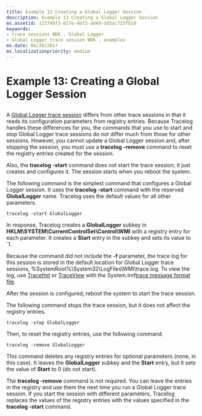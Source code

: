 ```yaml
---
title: Example 13 Creating a Global Logger Session
description: Example 13 Creating a Global Logger Session
ms.assetid: 11574df3-817e-4bf3-a849-dd5ac723fb1d
keywords:
- trace sessions WDK , Global Logger
- Global Logger trace session WDK , examples
ms.date: 04/20/2017
ms.localizationpriority: medium
---
```


# Example 13: Creating a Global Logger Session


## <span id="ddk_controlling_a_global_logger_session_tools"></span><span id="DDK_CONTROLLING_A_GLOBAL_LOGGER_SESSION_TOOLS"></span>


A [Global Logger trace session](global-logger-trace-session.md) differs from other trace sessions in that it reads its configuration parameters from registry entries. Because Tracelog handles these differences for you, the commands that you use to start and stop Global Logger trace sessions do not differ much from those for other sessions. However, you cannot update a Global Logger session and, after stopping the session, you must use a **tracelog -remove** command to reset the registry entries created for the session.

Also, the **tracelog -start** command does not start the trace session; it just creates and configures it. The session starts when you reboot the system.

The following command is the simplest command that configures a Global Logger session. It uses the **tracelog -start** command with the reserved **GlobalLogger** name. Tracelog uses the default values for all other parameters.

```
tracelog -start GlobalLogger
```

In response, Tracelog creates a **GlobalLogger** subkey in **HKLM\\SYSTEM\\CurrentControlSet\\Control\\WMI** with a registry entry for each parameter. It creates a **Start** entry in the subkey and sets its value to \`1.

Because the command did not include the **-f** parameter, the trace log for this session is stored in the default location for Global Logger trace sessions, %SystemRoot%\\System32\\LogFiles\\WMI\\trace.log. To view the log, use [Tracefmt](tracefmt.md) or [TraceView](traceview.md) with the System.tmf[trace message format file](trace-message-format-file.md).

After the session is configured, reboot the system to start the trace session.

The following command stops the trace session, but it does not affect the registry entries.

```
tracelog -stop GlobalLogger
```

Then, to reset the registry entries, use the following command.

```
tracelog -remove GlobalLogger
```

This command deletes any registry entries for optional parameters (none, in this case). It leaves the **GlobalLogger** subkey and the **Start** entry, but it sets the value of **Start** to 0 (do not start).

The **tracelog -remove** command is not required. You can leave the entries in the registry and use them the next time you run a Global Logger trace session. If you start the session with different parameters, Tracelog replaces the values of the registry entries with the values specified in the **tracelog -start** command.

 

 





